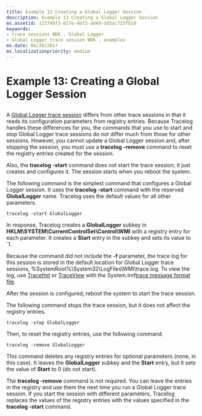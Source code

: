 ```yaml
---
title: Example 13 Creating a Global Logger Session
description: Example 13 Creating a Global Logger Session
ms.assetid: 11574df3-817e-4bf3-a849-dd5ac723fb1d
keywords:
- trace sessions WDK , Global Logger
- Global Logger trace session WDK , examples
ms.date: 04/20/2017
ms.localizationpriority: medium
---
```


# Example 13: Creating a Global Logger Session


## <span id="ddk_controlling_a_global_logger_session_tools"></span><span id="DDK_CONTROLLING_A_GLOBAL_LOGGER_SESSION_TOOLS"></span>


A [Global Logger trace session](global-logger-trace-session.md) differs from other trace sessions in that it reads its configuration parameters from registry entries. Because Tracelog handles these differences for you, the commands that you use to start and stop Global Logger trace sessions do not differ much from those for other sessions. However, you cannot update a Global Logger session and, after stopping the session, you must use a **tracelog -remove** command to reset the registry entries created for the session.

Also, the **tracelog -start** command does not start the trace session; it just creates and configures it. The session starts when you reboot the system.

The following command is the simplest command that configures a Global Logger session. It uses the **tracelog -start** command with the reserved **GlobalLogger** name. Tracelog uses the default values for all other parameters.

```
tracelog -start GlobalLogger
```

In response, Tracelog creates a **GlobalLogger** subkey in **HKLM\\SYSTEM\\CurrentControlSet\\Control\\WMI** with a registry entry for each parameter. It creates a **Start** entry in the subkey and sets its value to \`1.

Because the command did not include the **-f** parameter, the trace log for this session is stored in the default location for Global Logger trace sessions, %SystemRoot%\\System32\\LogFiles\\WMI\\trace.log. To view the log, use [Tracefmt](tracefmt.md) or [TraceView](traceview.md) with the System.tmf[trace message format file](trace-message-format-file.md).

After the session is configured, reboot the system to start the trace session.

The following command stops the trace session, but it does not affect the registry entries.

```
tracelog -stop GlobalLogger
```

Then, to reset the registry entries, use the following command.

```
tracelog -remove GlobalLogger
```

This command deletes any registry entries for optional parameters (none, in this case). It leaves the **GlobalLogger** subkey and the **Start** entry, but it sets the value of **Start** to 0 (do not start).

The **tracelog -remove** command is not required. You can leave the entries in the registry and use them the next time you run a Global Logger trace session. If you start the session with different parameters, Tracelog replaces the values of the registry entries with the values specified in the **tracelog -start** command.

 

 





